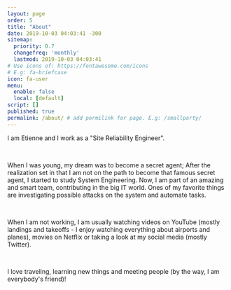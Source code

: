 ```yaml
---
layout: page
order: 5
title: "About"
date: 2019-10-03 04:03:41 -300
sitemap:
  priority: 0.7
  changefreq: 'monthly'
  lastmod: 2019-10-03 04:03:41
# Use icons of: https://fontawesome.com/icons
# E.g: fa-briefcase
icon: fa-user
menu:
  enable: false
  local: [default]
script: []
published: true
permalink: /about/ # add permilink for page. E.g: /smallparty/
---
```


<!-- Write from here your page !!! -->

I am Etienne and I work as a "Site Reliability Engineer".


<p><br /></p>
When I was young, my dream was to become a secret agent; After the realization set in that I am not on the path to become that famous secret agent, I started to study System Engineering. Now, I am part of an amazing and smart team, contributing in the big IT world. Ones of my favorite things are investigating possible attacks on the system and automate tasks.

<p><br /></p>
When I am not working, I am usually watching videos on YouTube (mostly landings and takeoffs - I enjoy watching everything about airports and planes), movies on Netflix or taking a look at my social media (mostly Twitter).

<p><br /></p>
I love traveling, learning new things and meeting people (by the way, I am everybody's friend)!
